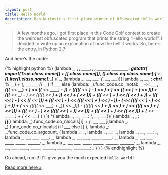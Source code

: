```yaml
---
layout: post
title: Hello World
description: Ben Kurtovic's first place winner of Ofbuscated Hello world Code Golf
---
```


> A few months ago, I got first place in this Code Golf contest to create the weirdest obfuscated program that prints the string “Hello world!”. I decided to write up an explanation of how the hell it works. So, here’s the entry, in Python 2.7:

And here's the code:

{% highlight python %}
(lambda _, __, ___, ____, _____, ______, _______, ________:
    getattr(
        __import__(True.__class__.__name__[_] + [].__class__.__name__[__]),
        ().__class__.__eq__.__class__.__name__[:__] +
        ().__iter__().__class__.__name__[_____:________]
    )(
        _, (lambda _, __, ___: _(_, __, ___))(
            lambda _, __, ___:
                chr(___ % __) + _(_, __, ___ // __) if ___ else
                (lambda: _).func_code.co_lnotab,
            _ << ________,
            (((_____ << ____) + _) << ((___ << _____) - ___)) +
            (((((___ << __) - _) << ___) + _) << ((_____ << ____) + (_ << _))) +
            (((_______ << __) - _) << (((((_ << ___) + _)) << ___) + (_ << _))) +
            (((_______ << ___) + _) << ((_ << ______) + _)) +
            (((_______ << ____) - _) << ((_______ << ___))) +
            (((_ << ____) - _) << ((((___ << __) + _) << __) - _)) -
            (_______ << ((((___ << __) - _) << __) + _)) +
            (_______ << (((((_ << ___) + _)) << __))) -
            ((((((_ << ___) + _)) << __) + _) << ((((___ << __) + _) << _))) +
            (((_______ << __) - _) << (((((_ << ___) + _)) << _))) +
            (((___ << ___) + _) << ((_____ << _))) +
            (_____ << ______) +
            (_ << ___)
        )
    )
)(
    *(lambda _, __, ___: _(_, __, ___))(
        (lambda _, __, ___:
            [__(___[(lambda: _).func_code.co_nlocals])] +
            _(_, __, ___[(lambda _: _).func_code.co_nlocals:]) if ___ else []
        ),
        lambda _: _.func_code.co_argcount,
        (
            lambda _: _,
            lambda _, __: _,
            lambda _, __, ___: _,
            lambda _, __, ___, ____: _,
            lambda _, __, ___, ____, _____: _,
            lambda _, __, ___, ____, _____, ______: _,
            lambda _, __, ___, ____, _____, ______, _______: _,
            lambda _, __, ___, ____, _____, ______, _______, ________: _
        )
    )
)
{% endhighlight %}

Go ahead, run it! It'll give you the much expected `Hello world!`.

<a href="http://earwig.github.io/2014/06/01/obfuscating-hello-world.html">Read more here &#187;</a>

